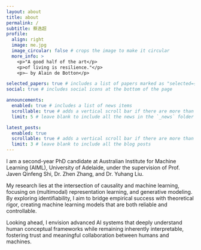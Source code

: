 ```yaml
---
layout: about
title: about
permalink: /
subtitle: 蔡逸超
profile:
  align: right
  image: me.jpg
  image_circular: false # crops the image to make it circular
  more_info: >
    <p>"A good half of the art</p>
    <p>of living is resilience."</p>
    <p>— by Alain de Botton</p>

selected_papers: true # includes a list of papers marked as "selected={true}"
social: true # includes social icons at the bottom of the page

announcements:
  enabled: true # includes a list of news items
  scrollable: true # adds a vertical scroll bar if there are more than 3 news items
  limit: 5 # leave blank to include all the news in the `_news` folder

latest_posts:
  enabled: true
  scrollable: true # adds a vertical scroll bar if there are more than 3 new posts items
  limit: 3 # leave blank to include all the blog posts
---
```


I am a second-year PhD candidate at Australian Institute for Machine Learning (AIML), University of Adelaide, under the supervision of Prof. Javen Qinfeng Shi, Dr. Zhen Zhang, and Dr. Yuhang Liu.

My research lies at the intersection of causality and machine learning, focusing on (multimodal) representation learning, and generative modeling. By exploring identifiability, I aim to bridge empirical success with theoretical rigor, creating machine learning models that are both reliable and controllable.

Looking ahead, I envision advanced AI systems that deeply understand human conceptual frameworks while remaining inherently interpretable, fostering trust and meaningful collaboration between humans and machines.
